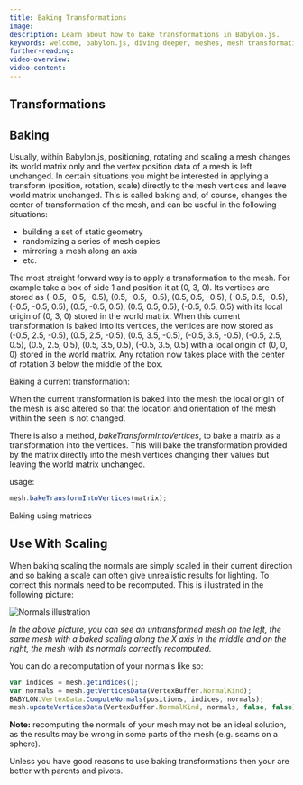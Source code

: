 ```yaml
---
title: Baking Transformations
image: 
description: Learn about how to bake transformations in Babylon.js.
keywords: welcome, babylon.js, diving deeper, meshes, mesh transformation, transformation, baking transforms
further-reading:
video-overview:
video-content:
---
```


## Transformations
## Baking 
Usually, within Babylon.js, positioning, rotating and scaling a mesh changes its world matrix only and the vertex position data of a mesh is left unchanged. In certain situations you might be interested in applying a transform (position, rotation, scale) directly to the mesh vertices and leave world matrix unchanged. This is called baking and, of course, changes the center of transformation of the mesh, and can be useful in the following situations:

- building a set of static geometry
- randomizing a series of mesh copies
- mirroring a mesh along an axis
- etc.

The most straight forward way is to apply a transformation to the mesh. For example take a box of side 1 and position it at (0, 3, 0). Its vertices are stored as (-0.5, -0.5, -0.5), (0.5, -0.5, -0.5), (0.5, 0.5, -0.5), (-0.5, 0.5, -0.5), (-0.5, -0.5, 0.5), (0.5, -0.5, 0.5), (0.5, 0.5, 0.5), (-0.5, 0.5, 0.5) with its local origin of (0, 3, 0) stored in the world matrix. When this current transformation is baked into its vertices, the vertices are now stored as (-0.5, 2.5, -0.5), (0.5, 2.5, -0.5), (0.5, 3.5, -0.5), (-0.5, 3.5, -0.5), (-0.5, 2.5, 0.5), (0.5, 2.5, 0.5), (0.5, 3.5, 0.5), (-0.5, 3.5, 0.5) with a local origin of (0, 0, 0) stored in the world matrix. Any rotation now takes place with the center of rotation 3 below the middle of the box.

Baking a current transformation: <Playground id="#6AH5EL" title="Baking Current Transformation" description="Simple example of baking current transforms." image=""/>

When the current transformation is baked into the mesh the local origin of the mesh is also altered so that the location and orientation of the mesh within the seen is not changed.


There is also a method, _bakeTransformIntoVertices_, to bake a matrix as a transformation into the vertices. This will bake the transformation provided by the matrix directly into the mesh vertices changing their values but leaving the world matrix unchanged.

usage:
```javascript
mesh.bakeTransformIntoVertices(matrix);
```

Baking using matrices <Playground id="#6AH5EL#1" title="Baking Using Matrices" description="Simple example of baking using matrices." image=""/>

## Use With Scaling

When baking scaling the normals are simply scaled in their current direction and so baking a scale can often give unrealistic results for lighting. To correct this normals need to be recomputed. This is illustrated in the following picture: 

![Normals illustration](/img/resources/baking-transforms/normals.png) 

_In the above picture, you can see an untransformed mesh on the left, the same mesh with a baked scaling along the X axis in the middle and on the right, the mesh with its normals correctly recomputed._


You can do a recomputation of your normals like so:

```javascript
var indices = mesh.getIndices();
var normals = mesh.getVerticesData(VertexBuffer.NormalKind);
BABYLON.VertexData.ComputeNormals(positions, indices, normals);
mesh.updateVerticesData(VertexBuffer.NormalKind, normals, false, false);
```

**Note:**  recomputing the normals of your mesh may not be an ideal solution, as the results may be wrong in some parts of the mesh (e.g. seams on a sphere).

Unless you have good reasons to use baking transformations then your are better with parents and pivots.